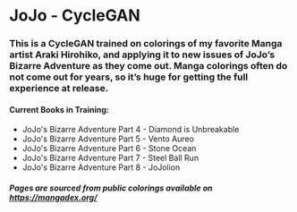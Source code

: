 # JoJo - CycleGAN

### This is a CycleGAN trained on colorings of my favorite Manga artist Araki Hirohiko, and applying it to new issues of JoJo’s Bizarre Adventure as they come out. Manga colorings often do not come out for years, so it’s huge for getting the full experience at release.

#### Current Books in Training:
* JoJo's Bizarre Adventure Part 4 - Diamond is Unbreakable
* JoJo's Bizarre Adventure Part 5 - Vento Aureo
* JoJo's Bizarre Adventure Part 6 - Stone Ocean
* JoJo's Bizarre Adventure Part 7 - Steel Ball Run
* JoJo's Bizarre Adventure Part 8 - JoJolion

#####  Pages are sourced from public colorings available on https://mangadex.org/
